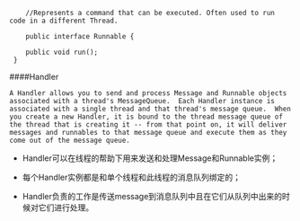 ```
	//Represents a command that can be executed. Often used to run code in a different Thread.

	public interface Runnable {

    public void run();
 }
```


####Handler

`A Handler allows you to send and process Message and Runnable objects associated with a thread's MessageQueue.  Each Handler instance is associated with a single thread and that thread's message queue.  When you create a new Handler, it is bound to the thread message queue of the thread that is creating it -- from that point on, it will deliver messages and runnables to that message queue and execute them as they come out of the message queue.`

* Handler可以在线程的帮助下用来发送和处理Message和Runnable实例；

* 每个Handler实例都是和单个线程和此线程的消息队列绑定的；

* Handler负责的工作是传送message到消息队列中且在它们从队列中出来的时候对它们进行处理。
